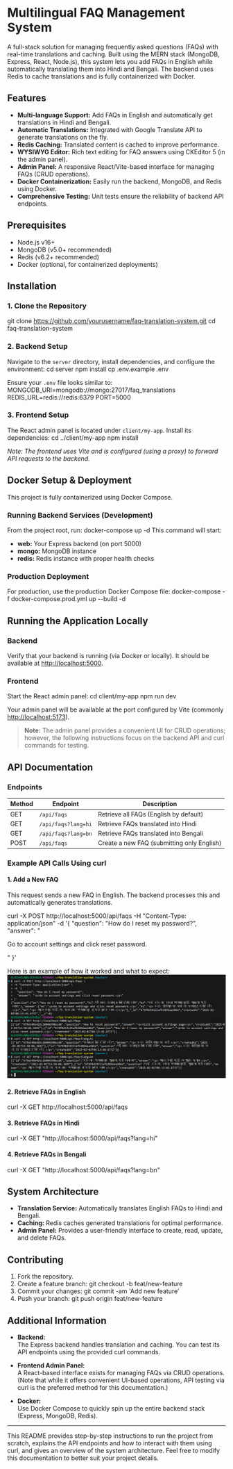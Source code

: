 # Multilingual FAQ Management System

A full-stack solution for managing frequently asked questions (FAQs) with real-time translations and caching. Built using the MERN stack (MongoDB, Express, React, Node.js), this system lets you add FAQs in English while automatically translating them into Hindi and Bengali. The backend uses Redis to cache translations and is fully containerized with Docker.

## Features

- **Multi-language Support:** Add FAQs in English and automatically get translations in Hindi and Bengali.
- **Automatic Translations:** Integrated with Google Translate API to generate translations on the fly.
- **Redis Caching:** Translated content is cached to improve performance.
- **WYSIWYG Editor:** Rich text editing for FAQ answers using CKEditor 5 (in the admin panel).
- **Admin Panel:** A responsive React/Vite-based interface for managing FAQs (CRUD operations).
- **Docker Containerization:** Easily run the backend, MongoDB, and Redis using Docker.
- **Comprehensive Testing:** Unit tests ensure the reliability of backend API endpoints.

## Prerequisites

- Node.js v16+
- MongoDB (v5.0+ recommended)
- Redis (v6.2+ recommended)
- Docker (optional, for containerized deployments)

## Installation

### 1. Clone the Repository
git clone https://github.com/yourusername/faq-translation-system.git
cd faq-translation-system

### 2. Backend Setup
Navigate to the `server` directory, install dependencies, and configure the environment:
cd server
npm install
cp .env.example .env

Ensure your `.env` file looks similar to:
MONGODB_URI=mongodb://mongo:27017/faq_translations
REDIS_URL=redis://redis:6379
PORT=5000

### 3. Frontend Setup
The React admin panel is located under `client/my-app`. Install its dependencies:
cd ../client/my-app
npm install

*Note: The frontend uses Vite and is configured (using a proxy) to forward API requests to the backend.*

## Docker Setup & Deployment
This project is fully containerized using Docker Compose.

### Running Backend Services (Development)
From the project root, run:
docker-compose up -d
This command will start:
- **web:** Your Express backend (on port 5000)
- **mongo:** MongoDB instance
- **redis:** Redis instance with proper health checks

### Production Deployment
For production, use the production Docker Compose file:
docker-compose -f docker-compose.prod.yml up --build -d


## Running the Application Locally

### Backend
Verify that your backend is running (via Docker or locally). It should be available at [http://localhost:5000](http://localhost:5000).

### Frontend
Start the React admin panel:
cd client/my-app
npm run dev

Your admin panel will be available at the port configured by Vite (commonly [http://localhost:5173](http://localhost:5173)).  
> **Note:** The admin panel provides a convenient UI for CRUD operations; however, the following instructions focus on the backend API and curl commands for testing.


## API Documentation

### Endpoints

| Method | Endpoint             | Description                                  |
|--------|----------------------|----------------------------------------------|
| GET    | `/api/faqs`          | Retrieve all FAQs (English by default)       |
| GET    | `/api/faqs?lang=hi`  | Retrieve FAQs translated into Hindi          |
| GET    | `/api/faqs?lang=bn`  | Retrieve FAQs translated into Bengali        |
| POST   | `/api/faqs`          | Create a new FAQ (submitting only English)   |

### Example API Calls Using curl

#### 1. Add a New FAQ

This request sends a new FAQ in English. The backend processes this and automatically generates translations.

curl -X POST http://localhost:5000/api/faqs
-H "Content-Type: application/json"
-d '{
"question": "How do I reset my password?",
"answer": "<p>Go to account settings and click reset password.</p>"
}'

Here is an example of how it worked and what to expect:
![image-showing-how-api-works](output\API-using-curl.png)


#### 2. Retrieve FAQs in English

curl -X GET http://localhost:5000/api/faqs

#### 3. Retrieve FAQs in Hindi

curl -X GET "http://localhost:5000/api/faqs?lang=hi"

#### 4. Retrieve FAQs in Bengali
curl -X GET "http://localhost:5000/api/faqs?lang=bn"

## System Architecture

- **Translation Service:** Automatically translates English FAQs to Hindi and Bengali.
- **Caching:** Redis caches generated translations for optimal performance.
- **Admin Panel:** Provides a user-friendly interface to create, read, update, and delete FAQs.

## Contributing

1. Fork the repository.
2. Create a feature branch:
git checkout -b feat/new-feature
3. Commit your changes:
git commit -am 'Add new feature'
4. Push your branch:
git push origin feat/new-feature

## Additional Information

- **Backend:**  
The Express backend handles translation and caching. You can test its API endpoints using the provided curl commands.

- **Frontend Admin Panel:**  
A React-based interface exists for managing FAQs via CRUD operations. (Note that while it offers convenient UI-based operations, API testing via curl is the preferred method for this documentation.)

- **Docker:**  
Use Docker Compose to quickly spin up the entire backend stack (Express, MongoDB, Redis).

---

This README provides step-by-step instructions to run the project from scratch, explains the API endpoints and how to interact with them using curl, and gives an overview of the system architecture. Feel free to modify this documentation to better suit your project details.
